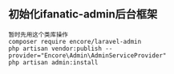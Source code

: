 ## 初始化ifanatic-admin后台框架

```
暂时先用这个类库操作
composer require encore/laravel-admin
php artisan vendor:publish --provider="Encore\Admin\AdminServiceProvider"
php artisan admin:install

```